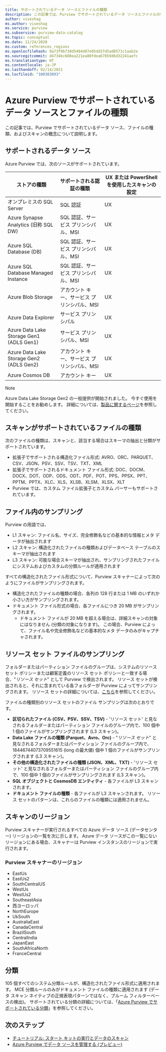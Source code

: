```yaml
---
title: サポートされているデータ ソースとファイルの種類
description: この記事では、Purview でサポートされているデータ ソースとファイルの種類に関する概念について説明します。
author: viseshag
ms.author: viseshag
ms.service: purview
ms.subservice: purview-data-catalog
ms.topic: conceptual
ms.date: 11/24/2020
ms.custom: references_regions
ms.openlocfilehash: 9a73f9b734d5404d07e05dd37d5ad8571c1aab2e
ms.sourcegitcommit: d4734bc680ea221ea80fdea67859d6d32241aefc
ms.translationtype: HT
ms.contentlocale: ja-JP
ms.lasthandoff: 02/14/2021
ms.locfileid: "100383893"
---
```

# <a name="supported-data-sources-and-file-types-in-azure-purview"></a>Azure Purview でサポートされているデータ ソースとファイルの種類

この記事では、Purview でサポートされているデータ ソース、ファイルの種類、およびスキャンの概念について説明します。

## <a name="supported-data-sources"></a>サポートされるデータ ソース

Azure Purview では、次のソースがサポートされています。

| ストアの種類 | サポートされる認証の種類 | UX または PowerShell を使用したスキャンの設定 |
| ---------- | ------------------- | ------------------------------ |
| オンプレミスの SQL Server                   | SQL 認証                        | UX                                |
| Azure Synapse Analytics (旧称 SQL DW)            | SQL 認証、サービス プリンシパル、MSI               | UX                             |
| Azure SQL Database (DB)                  | SQL 認証、サービス プリンシパル、MSI               | UX |
| Azure SQL Database Managed Instance      | SQL 認証、サービス プリンシパル、MSI               | UX    |
| Azure Blob Storage                       | アカウント キー、サービス プリンシパル、MSI | UX            |
| Azure Data Explorer                      | サービス プリンシパル                              | UX            |
| Azure Data Lake Storage Gen1 (ADLS Gen1) | サービス プリンシパル、MSI                              | UX            |
| Azure Data Lake Storage Gen2 (ADLS Gen2) | アカウント キー、サービス プリンシパル、MSI            | UX            |
| Azure Cosmos DB                          | アカウント キー                                    | UX            |


> [!Note]
> Azure Data Lake Storage Gen2 の一般提供が開始されました。 今すぐ使用を開始することをお勧めします。 詳細については、[製品に関するページ](https://azure.microsoft.com/en-us/services/storage/data-lake-storage/)を参照してください。

## <a name="file-types-supported-for-scanning"></a>スキャンがサポートされているファイルの種類

次のファイルの種類は、スキャンと、該当する場合はスキーマの抽出と分類がサポートされています。

- 拡張子でサポートされる構造化ファイル形式: AVRO、ORC、PARQUET、CSV、JSON、PSV、SSV、TSV、TXT、XML
- 拡張子でサポートされるドキュメント ファイル形式: DOC、DOCM、DOCX、DOT、ODP、ODS、ODT、PDF、POT、PPS、PPSX、PPT、PPTM、PPTX、XLC、XLS、XLSB、XLSM、XLSX、XLT
- Purview では、カスタム ファイル拡張子とカスタム パーサーもサポートされています。

## <a name="sampling-within-a-file"></a>ファイル内のサンプリング

Purview の用語では、
- L1 スキャン: ファイル名、サイズ、完全修飾名などの基本的な情報とメタ データが抽出されます
- L2 スキャン: 構造化されたファイルの種類およびデータベース テーブルのスキーマが抽出されます
- L3 スキャン: 可能な場合スキーマが抽出され、サンプリングされたファイルにシステムおよびカスタムの分類ルールが適用されます

すべての構造化されたファイル形式について、Purview スキャナーによって次のようにファイルがサンプリングされます。

- 構造化されたファイルの種類の場合、各列の 128 行または 1 MB のいずれか小さい方がサンプリングされます。
- ドキュメント ファイル形式の場合、各ファイルにつき 20 MB がサンプリングされます。
    - ドキュメント ファイルが 20 MB を超える場合は、詳細スキャンの対象にはなりません (分類の対象になります)。 この場合、Purview によって、ファイル名や完全修飾名などの基本的なメタ データのみがキャプチャされます。

## <a name="resource-set-file-sampling"></a>リソース セット ファイルのサンプリング

フォルダーまたはパーティション ファイルのグループは、システムのリソース セット ポリシーまたは顧客定義のリソース セット ポリシーと一致する場合、"*リソース セット*" として Purview で検出されます。 リソース セットが検出されると、それに含まれている各フォルダーが Purview によってサンプリングされます。 リソース セットの詳細については、[こちら](concept-resource-sets.md)を参照してください。

ファイルの種類別のリソース セットのファイル サンプリングは次のとおりです。

- **区切られたファイル (CSV、PSV、SSV、TSV)** - 'リソース セット' と見なされるフォルダーまたはパーティション ファイルのグループ内で、100 個中 1 個のファイルがサンプリングされます (L3 スキャン)。
- **Data Lake ファイルの種類 (Parquet、Avro、Orc)** - "*リソース セット*" と見なされるフォルダーまたはパーティション ファイルのグループ内で、18446744073709551615 (long の最大値) 個中 1 個のファイルがサンプリングされます (L3 スキャン)。
- **その他の構造化されたファイルの種類 (JSON、XML、TXT)** - 'リソース セット' と見なされるフォルダーまたはパーティション ファイルのグループ内で、100 個中 1 個のファイルがサンプリングされます (L3 スキャン)。
- **SQL オブジェクトと CosmosDB エンティティ** - 各ファイルが L3 スキャンされます。
- **ドキュメント ファイルの種類** - 各ファイルが L3 スキャンされます。 リソース セットのパターンは、これらのファイルの種類には適用されません。

## <a name="scan-regions"></a>スキャンのリージョン
Purview スキャナーが実行されるすべての Azure データ ソース (データセンター) リージョンの一覧を次に示します。 Azure データ ソースがこの一覧にないリージョンにある場合、スキャナーは Purview インスタンスのリージョンで実行されます。
 
### <a name="purview-scanner-regions"></a>Purview スキャナーのリージョン

- EastUs
- EastUs2 
- SouthCentralUS
- WestUs
- WestUs2
- SoutheastAsia
- 西ヨーロッパ
- NorthEurope
- UkSouth
- AustraliaEast
- CanadaCentral
- BrazilSouth
- CentralIndia
- JapanEast
- SouthAfricaNorth
- FranceCentral

## <a name="classification"></a>分類

105 個すべてのシステム分類ルールが、構造化されたファイル形式に適用されます。 MCE 分類ルールのみがドキュメント ファイルの種類に適用されます (データ スキャン ネイティブの正規表現パターンではなく、ブルーム フィルターベースの検出)。 サポートされている分類の詳細については、「[Azure Purview でサポートされている分類](supported-classifications.md)」を参照してください。

## <a name="next-steps"></a>次のステップ

- [チュートリアル: スタート キットの実行とデータのスキャン](tutorial-scan-data.md)
- [Azure Purview でデータ ソースを管理する (プレビュー)](manage-data-sources.md)